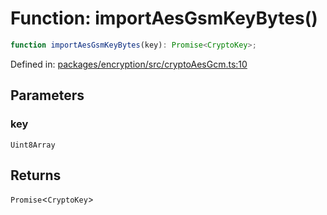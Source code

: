 # Function: importAesGsmKeyBytes()

```ts
function importAesGsmKeyBytes(key): Promise<CryptoKey>;
```

Defined in: [packages/encryption/src/cryptoAesGcm.ts:10](https://github.com/towns-protocol/towns/blob/0db1fd0ac7258e8db8cedfb6183e8eade8284fa1/packages/encryption/src/cryptoAesGcm.ts#L10)

## Parameters

### key

`Uint8Array`

## Returns

`Promise`\<`CryptoKey`\>
